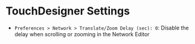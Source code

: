 # TouchDesigner Settings

- `Preferences > Network > Translate/Zoom Delay (sec): 0`: Disable the delay when scrolling or zooming in the Network Editor
